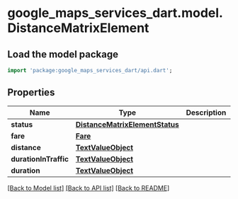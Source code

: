 # google_maps_services_dart.model.DistanceMatrixElement

## Load the model package
```dart
import 'package:google_maps_services_dart/api.dart';
```

## Properties
Name | Type | Description | Notes
------------ | ------------- | ------------- | -------------
**status** | [**DistanceMatrixElementStatus**](DistanceMatrixElementStatus.md) |  | 
**fare** | [**Fare**](Fare.md) |  | [optional] 
**distance** | [**TextValueObject**](TextValueObject.md) |  | [optional] 
**durationInTraffic** | [**TextValueObject**](TextValueObject.md) |  | [optional] 
**duration** | [**TextValueObject**](TextValueObject.md) |  | [optional] 

[[Back to Model list]](../README.md#documentation-for-models) [[Back to API list]](../README.md#documentation-for-api-endpoints) [[Back to README]](../README.md)


